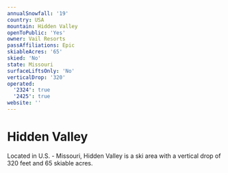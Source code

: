 ```yaml
---
annualSnowfall: '19'
country: USA
mountain: Hidden Valley
openToPublic: 'Yes'
owner: Vail Resorts
passAffiliations: Epic
skiableAcres: '65'
skied: 'No'
state: Missouri
surfaceLiftsOnly: 'No'
verticalDrop: '320'
operated:
  '2324': true
  '2425': true
website: ''
---
```



# Hidden Valley

Located in U.S. - Missouri, Hidden Valley is a ski area with a vertical drop of 320 feet and 65 skiable acres.
